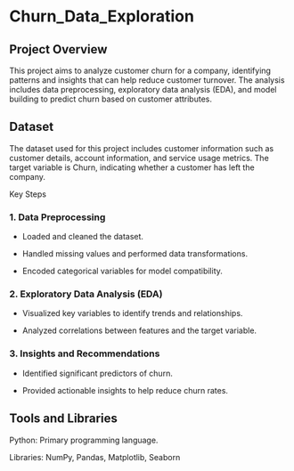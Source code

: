 # Churn_Data_Exploration

## Project Overview

This project aims to analyze customer churn for a company, identifying patterns and insights that can help reduce customer turnover. The analysis includes data preprocessing, exploratory data analysis (EDA), and model building to predict churn based on customer attributes.

## Dataset

The dataset used for this project includes customer information such as customer details, account information, and service usage metrics. The target variable is Churn, indicating whether a customer has left the company.

Key Steps

### 1. Data Preprocessing

* Loaded and cleaned the dataset.

* Handled missing values and performed data transformations.

* Encoded categorical variables for model compatibility.

### 2. Exploratory Data Analysis (EDA)

* Visualized key variables to identify trends and relationships.

* Analyzed correlations between features and the target variable.

### 3. Insights and Recommendations

* Identified significant predictors of churn.

* Provided actionable insights to help reduce churn rates.

## Tools and Libraries

Python: Primary programming language.

Libraries: NumPy, Pandas, Matplotlib, Seaborn
